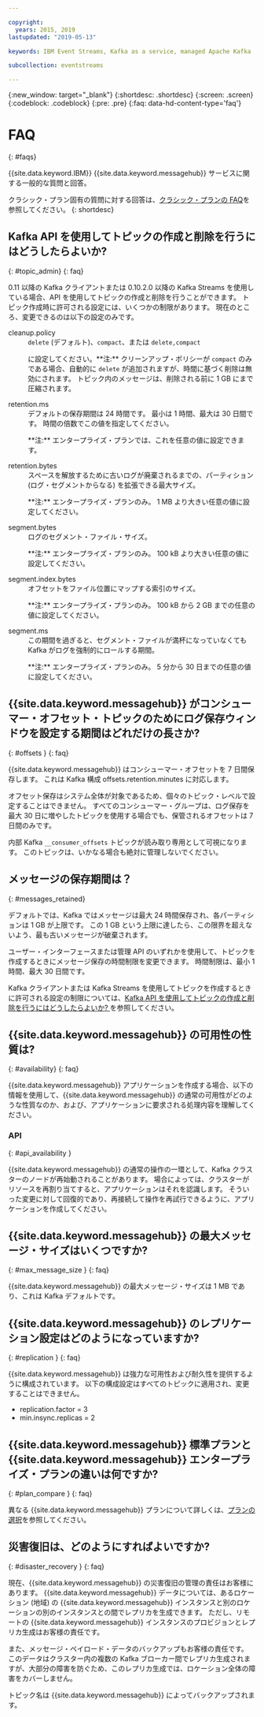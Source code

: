 ```yaml
---

copyright:
  years: 2015, 2019
lastupdated: "2019-05-13"

keywords: IBM Event Streams, Kafka as a service, managed Apache Kafka

subcollection: eventstreams

---
```


{:new_window: target="_blank"}
{:shortdesc: .shortdesc}
{:screen: .screen}
{:codeblock: .codeblock}
{:pre: .pre}
{:faq: data-hd-content-type='faq'}

# FAQ
{: #faqs}

{{site.data.keyword.IBM}} {{site.data.keyword.messagehub}} サービスに関する一般的な質問と回答。

クラシック・プラン固有の質問に対する回答は、[クラシック・プランの FAQ](/docs/services/EventStreams?topic=eventstreams-faqs_classic)を参照してください。
{: shortdesc}

<!--17/10/17 - Karen: same info duplicated at messagehub104 -->
## Kafka API を使用してトピックの作成と削除を行うにはどうしたらよいか?
{: #topic_admin}
{: faq}

0.11 以降の Kafka クライアントまたは 0.10.2.0 以降の Kafka Streams を使用している場合、API を使用してトピックの作成と削除を行うことができます。 トピック作成時に許可される設定には、いくつかの制限があります。 現在のところ、変更できるのは以下の設定のみです。

<dl>
<dt>cleanup.policy</dt>
<dd><code>delete</code> (デフォルト)、<code>compact</code>、または <code>delete,compact</code>
<p> に設定してください。**注:**
クリーンアップ・ポリシーが <code>compact</code> のみである場合、自動的に <code>delete</code> が追加されますが、時間に基づく削除は無効にされます。 トピック内のメッセージは、削除される前に 1 GB にまで圧縮されます。</p>
</dd>

<dt>retention.ms</dt>
<dd>デフォルトの保存期間は 24 時間です。 最小は 1 時間、最大は 30 日間です。 時間の倍数でこの値を指定してください。

<p>**注:** エンタープライズ・プランでは、これを任意の値に設定できます。</p>
</dd>

<dt>retention.bytes</dt>
<dd>スペースを解放するために古いログが廃棄されるまでの、パーティション (ログ・セグメントからなる) を拡張できる最大サイズ。

<p>**注:**
エンタープライズ・プランのみ。 1 MB より大きい任意の値に設定してください。</p>
</dd>

<dt>segment.bytes</dt>
<dd>ログのセグメント・ファイル・サイズ。

<p>**注:**
エンタープライズ・プランのみ。 100 kB より大きい任意の値に設定してください。</p>
</dd>

<dt>segment.index.bytes</dt>
<dd>オフセットをファイル位置にマップする索引のサイズ。 

<p>**注:**
エンタープライズ・プランのみ。 100 kB から 2 GB までの任意の値に設定してください。</p>
</dd>

<dt>segment.ms</dt>
<dd>この期間を過ぎると、セグメント・ファイルが満杯になっていなくても Kafka がログを強制的にロールする期間。 

<p>**注:**
エンタープライズ・プランのみ。 5 分から 30 日までの任意の値に設定してください。</p>
</dd>
</dl>


## {{site.data.keyword.messagehub}} がコンシューマー・オフセット・トピックのためにログ保存ウィンドウを設定する期間はどれだけの長さか?
{: #offsets }
{: faq}

{{site.data.keyword.messagehub}} はコンシューマー・オフセットを 7 日間保存します。 これは Kafka 構成 offsets.retention.minutes に対応します。 

オフセット保存はシステム全体が対象であるため、個々のトピック・レベルで設定することはできません。 すべてのコンシューマー・グループは、ログ保存を最大 30 日に増やしたトピックを使用する場合でも、保管されるオフセットは 7 日間のみです。 

内部 Kafka <code>__consumer_offsets</code> トピックが読み取り専用として可視になります。 
このトピックは、いかなる場合も絶対に管理しないでください。 

<!--following message retention info duplicted in eventstreams057-->

## メッセージの保存期間は？
{: #messages_retained}

デフォルトでは、Kafka ではメッセージは最大 24 時間保存され、各パーティションは 1 GB が上限です。 この 1 GB という上限に達したら、この限界を超えないよう、最も古いメッセージが破棄されます。

ユーザー・インターフェースまたは管理 API のいずれかを使用して、トピックを作成するときにメッセージ保存の時間制限を変更できます。 時間制限は、最小 1 時間、最大 30 日間です。

Kafka クライアントまたは Kafka Streams を使用してトピックを作成するときに許可される設定の制限については、[Kafka API を使用してトピックの作成と削除を行うにはどうしたらよいか?
](/docs/services/EventStreams?topic=eventstreams-faqs#topic_admin)を参照してください。

## {{site.data.keyword.messagehub}} の可用性の性質は?
{: #availability}
{: faq}

{{site.data.keyword.messagehub}} アプリケーションを作成する場合、以下の情報を使用して、{{site.data.keyword.messagehub}} の通常の可用性がどのような性質なのか、および、アプリケーションに要求される処理内容を理解してください。

### API
{: #api_availability }

{{site.data.keyword.messagehub}} の通常の操作の一環として、Kafka クラスターのノードが再始動されることがあります。
場合によっては、クラスターがリソースを再割り当てすると、アプリケーションはそれを認識します。 そういった変更に対して回復的であり、再接続して操作を再試行できるように、アプリケーションを作成してください。

## {{site.data.keyword.messagehub}} の最大メッセージ・サイズはいくつですか? 
{: #max_message_size }
{: faq}

{{site.data.keyword.messagehub}} の最大メッセージ・サイズは 1 MB であり、これは Kafka デフォルトです。 

## {{site.data.keyword.messagehub}} のレプリケーション設定はどのようになっていますか? 
{: #replication }
{: faq}

{{site.data.keyword.messagehub}} は強力な可用性および耐久性を提供するように構成されています。
以下の構成設定はすべてのトピックに適用され、変更することはできません。
* replication.factor = 3 
* min.insync.replicas = 2

## {{site.data.keyword.messagehub}} 標準プランと {{site.data.keyword.messagehub}} エンタープライズ・プランの違いは何ですか?
{: #plan_compare }
{: faq}

異なる {{site.data.keyword.messagehub}} プランについて詳しくは、[プランの選択](/docs/services/EventStreams?topic=eventstreams-plan_choose)を参照してください。

## 災害復旧は、どのようにすればよいですか?
{: #disaster_recovery }
{: faq}

現在、{{site.data.keyword.messagehub}} の災害復旧の管理の責任はお客様にあります。 {{site.data.keyword.messagehub}} データについては、あるロケーション (地域) の {{site.data.keyword.messagehub}} インスタンスと別のロケーションの別のインスタンスとの間でレプリカを生成できます。 ただし、リモートの {{site.data.keyword.messagehub}} インスタンスのプロビジョンとレプリカ生成はお客様の責任です。

また、メッセージ・ペイロード・データのバックアップもお客様の責任です。 このデータはクラスター内の複数の Kafka ブローカー間でレプリカ生成されますが、大部分の障害を防ぐため、このレプリカ生成では、ロケーション全体の障害をカバーしません。 

トピック名は {{site.data.keyword.messagehub}} によってバックアップされます。















